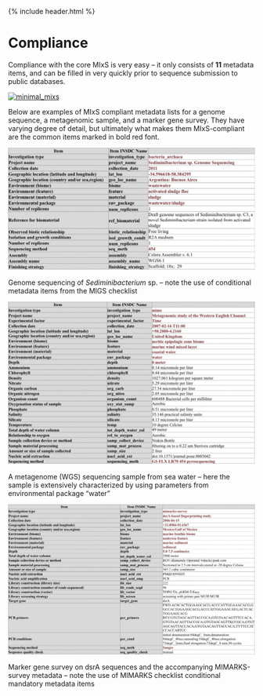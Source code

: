 {% include header.html %}

# Compliance 

Compliance with the core MIxS is very easy – it only consists of **11** metadata items, and can be filled in very quickly prior to sequence submission to public databases.

[![minimal_mixs](/images/Slide1-mics-core.jpg)](/images/Slide1-mixs-core.jpg)

Below are examples of MIxS compliant metadata lists for a genome sequence, a metagenomic sample, and a marker gene survey. They have varying degree of detail, but ultimately what makes them MIxS-compliant are the common items marked in bold red font.

[![migs](/images/migs-1024x507.jpg)](/images/migs-1024x507.jpg)

Genome sequencing of _Sediminibacterium_ sp. – note the use of conditional metadata items from the MIGS checklist

[![mims](/images/mims-1024x672.jpg)](/images/mims-1024x672.jpg)

A metagenome (WGS) sequencing sample from sea water – here the sample is extensively characterized by using parameters from environmental package “water”

[![mimarks](/images/mimarks-1024x621.jpg)](/images/mimarks-1024x621.jpg)

Marker gene survey on dsrA sequences and the accompanying MIMARKS-survey metadata – note the use of MIMARKS checklist conditional mandatory metadata items

